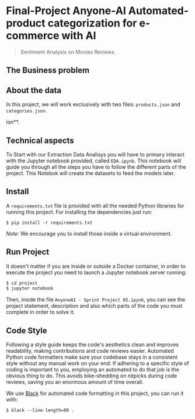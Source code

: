 # Final-Project Anyone-AI Automated-product categorization for e-commerce with AI

> Sentiment Analysis on Movies Reviews

## The Business problem


## About the data

In this project, we will work exclusively with two files: `products.json` and `categories.json`.


ion**.

## Technical aspects

To Start with our Extraction Data Analisys you will have to primary interact with the Jupyter notebook provided, called `EDA.ipynb`. This notebook will guide you through all the steps you have to follow the different parts of the project. This Notebok will create the datasets to feed the models later.

## Install

A `requirements.txt` file is provided with all the needed Python libraries for running this project. For installing the dependencies just run:

```console
$ pip install -r requirements.txt
```

*Note:* We encourage you to install those inside a virtual environment.

## Run Project

It doesn't matter if you are inside or outside a Docker container, in order to execute the project you need to launch a Jupyter notebook server running:

```bash
$ cd project
$ jupyter notebook
```

Then, inside the file `AnyoneAI - Sprint Project 05.ipynb`, you can see the project statement, description and also which parts of the code you must complete in order to solve it.

## Code Style

Following a style guide keeps the code's aesthetics clean and improves readability, making contributions and code reviews easier. Automated Python code formatters make sure your codebase stays in a consistent style without any manual work on your end. If adhering to a specific style of coding is important to you, employing an automated to do that job is the obvious thing to do. This avoids bike-shedding on nitpicks during code reviews, saving you an enormous amount of time overall.

We use [Black](https://black.readthedocs.io/) for automated code formatting in this project, you can run it with:

```console
$ black --line-length=88 .
```
